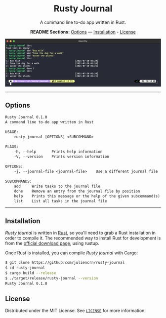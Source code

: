 <div align="center">
<h1>Rusty Journal</h1>

A command line to-do app written in Rust.

**README Sections:** [Options](#options) — [Installation](#installation) - [License](#license)

<!-- Badges -->
</div>

![Screenshots of Rusty Journal](screenshot.png)

---

## Options

```
Rusty Journal 0.1.0
A command line to-do app written in Rust

USAGE:
    rusty-journal [OPTIONS] <SUBCOMMAND>

FLAGS:
    -h, --help       Prints help information
    -V, --version    Prints version information

OPTIONS:
    -j, --journal-file <journal-file>    Use a different journal file

SUBCOMMANDS:
    add     Write tasks to the journal file
    done    Remove an entry from the journal file by position
    help    Prints this message or the help of the given subcommand(s)
    list    List all tasks in the journal file
```

---

## Installation

_Rusty journal_ is written in [Rust](https://www.rust-lang.org/), so you'll need to grab a Rust installation in order to compile it. The recommended way to install Rust for development is from the [official download page](https://www.rust-lang.org/tools/install), using rustup.

Once Rust is installed, you can compile _Rusty journal_ with Cargo:

```bash
$ git clone https://github.com/juliencrn/rusty-journal
$ cd rusty-journal
$ cargo build --release
$ ./target/release/rusty-journal --version
Rusty Journal 0.1.0
```

## License
Distributed under the MIT License. See [`LICENSE`](./LICENSE) for more information.
